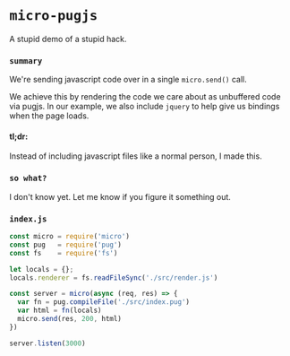 # `micro-pugjs`

A stupid demo of a stupid hack.

### `summary`
We're sending javascript code over in a single
`micro.send()` call.

We achieve this by rendering the code we care about as
unbuffered code via pugjs. In our example, we also include
`jquery` to help give us bindings when the page loads.

#### tl;dr:
Instead of including javascript files like a normal person,
I made this.

### `so what?`
I don't know yet. Let me know if you figure it something out.


### `index.js`
```javascript
const micro = require('micro')
const pug   = require('pug')
const fs    = require('fs')

let locals = {};
locals.renderer = fs.readFileSync('./src/render.js')

const server = micro(async (req, res) => {
  var fn = pug.compileFile('./src/index.pug')
  var html = fn(locals)
  micro.send(res, 200, html)
})

server.listen(3000)
```
